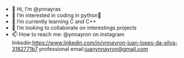 - 👋 Hi, I’m @ynnayras
- 👀 I’m interested in coding in python🐍
- 🌱 I’m currently learning C and C++
- 💞️ I’m looking to collaborate on interestings projects
- 📫 How to reach me:
@ynnayron on instagram 
linkedin:https://www.linkedin.com/in/ynnayron-juan-lopes-da-silva-3182771b7 
professional email:juanynnayron@gmail.com

<!---
ynnayras/ynnayras is a ✨ special ✨ repository because its `README.md` (this file) appears on your GitHub profile.
You can click the Preview link to take a look at your changes.
--->
